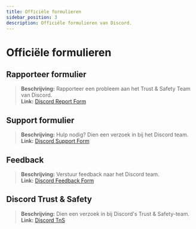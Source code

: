 ```yaml
---
title: Officiële formulieren
sidebar_position: 3
description: Officiële formulieren van Discord.
---
```


# Officiële formulieren

## Rapporteer formulier 

> **Beschrijving:** Rapporteer een probleem aan het Trust & Safety Team van Discord.   <br/>
**Link:** [Discord Report Form](https://dis.gd/report)

## Support formulier 

> **Beschrijving:** Hulp nodig? Dien een verzoek in bij het Discord team.   <br/>
**Link:**  [Discord Support Form](https://dis.gd/contact)

## Feedback 

> **Beschrijving:** Verstuur feedback naar het Discord team.   <br/>
**Link:**  [Discord Feedback Form](https://dis.gd/feedback)

## Discord Trust & Safety 

> **Beschrijving:** Dien een verzoek in bij Discord's Trust & Safety-team.   <br/>
**Link:** [Discord TnS](https://dis.gd/request)
